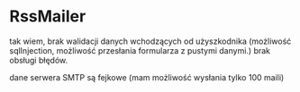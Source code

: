 # RssMailer
tak wiem, brak walidacji danych wchodzących od użyszkodnika (możliwość sqlInjection, możliwość przesłania formularza z pustymi danymi.)
brak obsługi błędów. 

dane serwera SMTP są fejkowe (mam możliwość wysłania tylko 100 maili)
